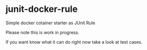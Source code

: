 # junit-docker-rule
Simple docker cotainer starter as JUnit Rule

Please note this is work in progress.

If you want know what it can do right now take a look at test cases.
